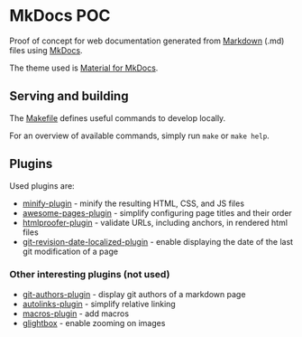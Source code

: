 # MkDocs POC

Proof of concept for web documentation generated from [Markdown](https://www.markdownguide.org/) (.md) files using [MkDocs](https://www.mkdocs.org/).

The theme used is [Material for MkDocs](https://squidfunk.github.io/mkdocs-material/).

## Serving and building

The [Makefile](Makefile) defines useful commands to develop locally.

For an overview of available commands, simply run `make` or `make help`.

## Plugins

Used plugins are:

- [minify-plugin](https://github.com/byrnereese/mkdocs-minify-plugin) - minify the resulting HTML, CSS, and JS files
- [awesome-pages-plugin](https://github.com/lukasgeiter/mkdocs-awesome-pages-plugin) - simplify configuring page titles and their order
- [htmlproofer-plugin](https://github.com/manuzhang/mkdocs-htmlproofer-plugin) - validate URLs, including anchors, in rendered html files
- [git-revision-date-localized-plugin](https://github.com/timvink/mkdocs-git-revision-date-localized-plugin) - enable displaying the date of the last git modification of a page

### Other interesting plugins (not used)

- [git-authors-plugin](https://github.com/timvink/mkdocs-git-authors-plugin) - display git authors of a markdown page
- [autolinks-plugin](https://github.com/zachhannum/mkdocs-autolinks-plugin) - simplify relative linking
- [macros-plugin](https://github.com/fralau/mkdocs_macros_plugin) - add macros
- [glightbox](https://github.com/blueswen/mkdocs-glightbox) - enable zooming on images
